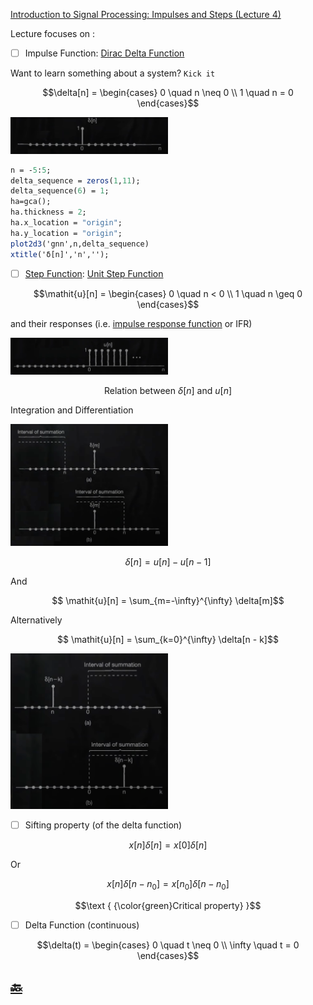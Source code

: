 [Introduction to Signal Processing: Impulses and Steps (Lecture 4)](https://youtu.be/f0DI8GHTfNI)

Lecture focuses on :
-  [ ] Impulse Function: [Dirac Delta Function](https://en.wikipedia.org/wiki/Dirac_delta_function)

Want to learn something about a system? `Kick it`

```math
\delta[n] =
  \begin{cases}
    0 \quad n \neq 0 \\
    1 \quad n = 0
  \end{cases}
```

<img src=images/dirac-delta-function.png width='50%' height='50%' > </img>

```scilab
n = -5:5;
delta_sequence = zeros(1,11);
delta_sequence(6) = 1;
ha=gca();
ha.thickness = 2;
ha.x_location = "origin";
ha.y_location = "origin";
plot2d3('gnn',n,delta_sequence)
xtitle('δ[n]','n','');
```


-  [ ] [Step Function](https://en.wikipedia.org/wiki/Step_function): [Unit Step Function](https://math.mit.edu/~stoopn/18.031/stepanddelta.pdf)

```math
\mathit{u}[n] =
  \begin{cases}
    0 \quad n < 0 \\
    1 \quad n \geq 0
  \end{cases}
```


and their responses (i.e. [impulse response function](https://en.wikipedia.org/wiki/Impulse_response) or IFR)

<img src=images/unit-step-function.png width='50%' height='50%' > </img>  

```math
\text{ Relation between } \delta[n] \text {  and } \mathit{u}[n]
```

Integration and Differentiation

<img src=images/relation-delta-unit-function.png width='50%' height='50%' > </img>  

```math
\delta[n] = \mathit{u}[n] - \mathit{u}[n - 1]
```

And

```math
 \mathit{u}[n] = \sum_{m=-\infty}^{\infty} \delta[m]
```

Alternatively

```math
 \mathit{u}[n] = \sum_{k=0}^{\infty} \delta[n - k]
```

<img src=images/interval-of-summation.png width='50%' height='50%' > </img>

- [ ] Sifting property (of the delta function)

```math
\mathit{x}[n]\delta[n] = \mathit{x}[0]\delta[n]
```

Or 

```math
\mathit{x}[n]\delta[n - n_0] = \mathit{x}[n_0]\delta[n - n_0]
```

```math
\text { {\color{green}Critical property} }
```

- [ ] Delta Function (continuous)

```math
\delta(t) =
  \begin{cases}
    0 \quad t \neq 0 \\
    \infty \quad t = 0
  \end{cases}
```


## [:back: ](../#round_pushpin-signal-processing-an-introduction)

